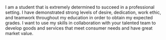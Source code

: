 I am a student that is extremely determined to succeed in a professional setting. I have demonstrated strong levels of desire, dedication, work ethic, and teamwork throughout my education in order to obtain my expected grades. I want to use my skills in collaboration with your talented team to develop goods and services that meet consumer needs and have great market value.

<!---
Tharindu-Lakshan-manathunga/Tharindu-Lakshan-manathunga is a ✨ special ✨ repository because its `README.md` (this file) appears on your GitHub profile.
You can click the Preview link to take a look at your changes.
--->
